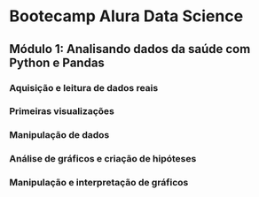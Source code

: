 # Bootecamp Alura Data Science

## Módulo 1: Analisando dados da saúde com Python e Pandas

### Aquisição e leitura de dados reais

### Primeiras visualizações

### Manipulação de dados

### Análise de gráficos e criação de hipóteses

### Manipulação e interpretação de gráficos
